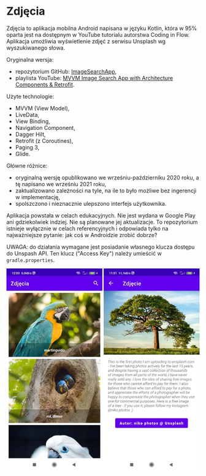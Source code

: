 # Zdjęcia

Zdjęcia to aplikacja mobilna Android napisana w języku Kotlin, która w 95% oparta jest na dostępnym w YouTube tutorialu autorstwa Coding in Flow. Aplikacja umożliwia wyświetlenie zdjęć z serwisu Unsplash wg wyszukiwanego słowa.

Oryginalna wersja:
- repozytorium GitHub: [ImageSearchApp](https://github.com/codinginflow/ImageSearchApp),
- playlista YouTube: [MVVM Image Search App with Architecture Components & Retrofit](https://www.youtube.com/playlist?list=PLrnPJCHvNZuC_pEfFlZuTmjlY4T3DTtED).

Użyte technologie:
- MVVM (View Model),
- LiveData,
- View Binding,
- Navigation Component, 
- Dagger Hilt, 
- Retrofit (z Coroutines), 
- Paging 3, 
- Glide.

Główne różnice:
- oryginalną wersję opublikowano we wrześniu-październiku 2020 roku, a tę napisano we wrześniu 2021 roku,
- zaktualizowano zależności na tyle, na ile to było możliwe bez ingerencji w implementację,
- spolszczono i nieznacznie ulepszono interfejs użytkownika.

Aplikacja powstała w celach edukacyjnych. Nie jest wydana w Google Play ani gdziekolwiek indziej. Nie są planowane jej aktualizacje. To repozytorium istnieje wyłącznie w celach referencyjnych i odpowiada tylko na najważniejsze pytanie: jak coś w Androidzie zrobić dobrze?

UWAGA: do działania wymagane jest posiadanie własnego klucza dostępu do Unspash API. Ten klucz ("Access Key") należy umieścić w `gradle.properties`.

![Zrzuty ekrany: lista zdjęć i szczegóły zdjęcia](screenshots.webp)

